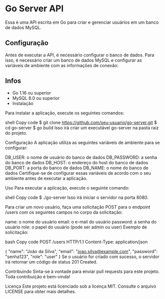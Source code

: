 # Go Server API

Essa é uma API escrita em Go para criar e gerenciar usuários em um banco de dados MySQL.

## Configuração

Antes de executar a API, é necessário configurar o banco de dados. Para isso, é necessário criar um banco de dados MySQL e configurar as variáveis de ambiente com as informações de conexão:

## Infos
 - Go 1.16 ou superior
 - MySQL 8.0 ou superior
 - Instalação

Para instalar a aplicação, execute os seguintes comandos:

shell
Copy code
$ git clone https://github.com/seu-usuario/go-server.git
$ cd go-server
$ go build
Isso irá criar um executável go-server na pasta raiz do projeto.

Configuração
A aplicação utiliza as seguintes variáveis de ambiente para se configurar:

DB_USER: o nome de usuário do banco de dados
DB_PASSWORD: a senha do banco de dados
DB_HOST: o endereço do host do banco de dados
DB_PORT: a porta do banco de dados
DB_NAME: o nome do banco de dados
Certifique-se de configurar essas variáveis de acordo com o seu ambiente antes de executar a aplicação.

Uso
Para executar a aplicação, execute o seguinte comando:

shell
Copy code
$ ./go-server
Isso irá iniciar o servidor na porta 8080.

Para criar um novo usuário, faça uma solicitação POST para o endpoint /users com os seguintes campos no corpo da solicitação:

name: o nome do usuário
email: o e-mail do usuário
password: a senha do usuário
role: o papel do usuário (pode ser admin ou user)
Exemplo de solicitação:

bash
Copy code
POST /users HTTP/1.1
Content-Type: application/json

{
    "name": "João da Silva",
    "email": "joao.silva@example.com",
    "password": "senha123",
    "role": "user"
}
Se o usuário for criado com sucesso, o servidor irá retornar um código de status 201 Created.

Contribuindo
Sinta-se à vontade para enviar pull requests para este projeto. Toda contribuição é bem-vinda!

Licença
Este projeto está licenciado sob a licença MIT. Consulte o arquivo LICENSE para obter mais detalhes.